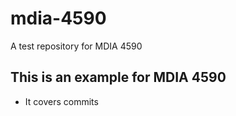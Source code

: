 # mdia-4590
A test repository for MDIA 4590

## This is an example for MDIA 4590
- It covers commits